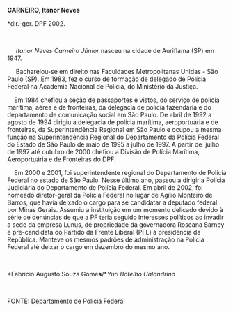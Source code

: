 **CARNEIRO, Itanor Neves**

\*dir.-ger. DPF 2002.

 

     *Itanor Neves Carneiro Júnior* nasceu na cidade de Auriflama (SP)
em 1947.

     Bacharelou-se em direito nas Faculdades Metropolitanas Unidas - São
Paulo (SP). Em 1983, fez o curso de formação de delegado de Polícia
Federal na Academia Nacional de Polícia, do Ministério da Justiça.

    Em 1984 chefiou a seção de passaportes e vistos, do serviço de
polícia marítima, aérea e de fronteiras, da delegacia de polícia
fazendária e do departamento de comunicação social em São Paulo. De
abril de 1992 a agosto de 1994 dirigiu a delegacia de polícia marítima,
aeroportuária e de fronteiras, da Superintendência Regional em São Paulo
e ocupou a mesma função na Superintendência Regional do Departamento da
Polícia Federal do Estado de São Paulo de maio de 1995 a julho de 1997.
A partir de  julho de 1997 até outubro de 2000 chefiou a Divisão de
Polícia Marítima, Aeroportuária e de Fronteiras do DPF.

    Em 2000 e 2001, foi superintendente regional do Departamento de
Polícia Federal no estado de São Paulo. Nesse último ano, passou a
dirigir a Polícia Judiciária do Departamento de Polícia Federal. Em
abril de 2002, foi nomeado diretor-geral da Polícia Federal no lugar de
Agílio Monteiro de Barros, que havia deixado o cargo para se candidatar
a deputado federal por Minas Gerais. Assumiu a instituição em um momento
delicado devido à série de denúncias de que a PF teria seguido
interesses políticos ao invadir a sede da empresa Lunus, de propriedade
da governadora Roseana Sarney e pré-candidata do Partido da Frente
Liberal (PFL) à presidência da República. Manteve os mesmos padrões de
administração na Polícia Federal até deixar o cargo em dezembro do mesmo
ano.

 

*Fabrício Augusto Souza Gome**s**/**Yuri Botelho Calandrino*

 

FONTE: Departamento de Polícia Federal

 
